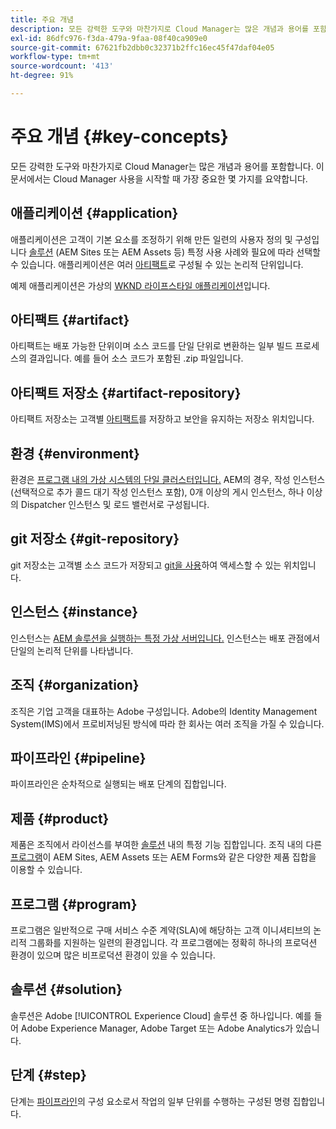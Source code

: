 ```yaml
---
title: 주요 개념
description: 모든 강력한 도구와 마찬가지로 Cloud Manager는 많은 개념과 용어를 포함합니다. 이 문서에서는 Cloud Manager 사용을 시작할 때 가장 중요한 몇 가지를 요약합니다.
exl-id: 86dfc976-f3da-479a-9faa-08f40ca909e0
source-git-commit: 67621fb2dbb0c32371b2ffc16ec45f47daf04e05
workflow-type: tm+mt
source-wordcount: '413'
ht-degree: 91%

---
```



# 주요 개념 {#key-concepts}

모든 강력한 도구와 마찬가지로 Cloud Manager는 많은 개념과 용어를 포함합니다. 이 문서에서는 Cloud Manager 사용을 시작할 때 가장 중요한 몇 가지를 요약합니다.

## 애플리케이션 {#application}

애플리케이션은 고객이 기본 요소를 조정하기 위해 만든 일련의 사용자 정의 및 구성입니다 [솔루션](#solution) (AEM Sites 또는 AEM Assets 등) 특정 사용 사례와 필요에 따라 선택할 수 있습니다. 애플리케이션은 여러 [아티팩트](#artifact)로 구성될 수 있는 논리적 단위입니다.

예제 애플리케이션은 가상의 [WKND 라이프스타일 애플리케이션](https://experienceleague.adobe.com/docs/experience-manager-learn/getting-started-wknd-tutorial-develop/overview.html)입니다.

## 아티팩트 {#artifact}

아티팩트는 배포 가능한 단위이며 소스 코드를 단일 단위로 변환하는 일부 빌드 프로세스의 결과입니다. 예를 들어 소스 코드가 포함된 .zip 파일입니다.

## 아티팩트 저장소 {#artifact-repository}

아티팩트 저장소는 고객별 [아티팩트](#artifact)를 저장하고 보안을 유지하는 저장소 위치입니다.

## 환경 {#environment}

환경은 [프로그램 내의 가상 시스템의 단일 클러스터입니다.](#program) AEM의 경우, 작성 인스턴스(선택적으로 추가 콜드 대기 작성 인스턴스 포함), 0개 이상의 게시 인스턴스, 하나 이상의 Dispatcher 인스턴스 및 로드 밸런서로 구성됩니다.

## git 저장소 {#git-repository}

git 저장소는 고객별 소스 코드가 저장되고 [git을 사용](https://git-scm.com)하여 액세스할 수 있는 위치입니다.

## 인스턴스 {#instance}

인스턴스는 [AEM 솔루션을 실행하는 특정 가상 서버입니다.](#solution) 인스턴스는 배포 관점에서 단일의 논리적 단위를 나타냅니다.

## 조직 {#organization}

조직은 기업 고객을 대표하는 Adobe 구성입니다. Adobe의 Identity Management System(IMS)에서 프로비저닝된 방식에 따라 한 회사는 여러 조직을 가질 수 있습니다.

## 파이프라인 {#pipeline}

파이프라인은 순차적으로 실행되는 배포 단계의 집합입니다.

## 제품 {#product}

제품은 조직에서 라이선스를 부여한 [솔루션](#solution) 내의 특정 기능 집합입니다. 조직 내의 다른 [프로그램](#program)이 AEM Sites, AEM Assets 또는 AEM Forms와 같은 다양한 제품 집합을 이용할 수 있습니다.

## 프로그램 {#program}

프로그램은 일반적으로 구매 서비스 수준 계약(SLA)에 해당하는 고객 이니셔티브의 논리적 그룹화를 지원하는 일련의 환경입니다. 각 프로그램에는 정확히 하나의 프로덕션 환경이 있으며 많은 비프로덕션 환경이 있을 수 있습니다.

## 솔루션 {#solution}

솔루션은 Adobe [!UICONTROL Experience Cloud] 솔루션 중 하나입니다. 예를 들어 Adobe Experience Manager, Adobe Target 또는 Adobe Analytics가 있습니다.

## 단계 {#step}

단계는 [파이프라인](#pipeline)의 구성 요소로서 작업의 일부 단위를 수행하는 구성된 명령 집합입니다.
